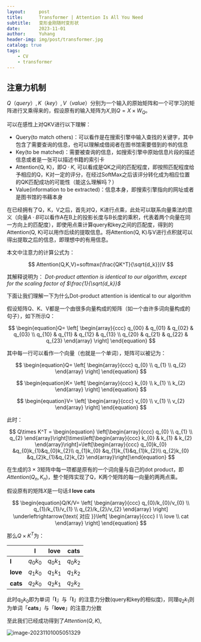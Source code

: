 ```yaml
---
layout:     post
title:      Transformer | Attention Is All You Need
subtitle:   变形金刚随时变形状
date:       2023-11-01
author:     Yuhang
header-img: img/post/transformer.jpg
catalog: true
tags:
    - CV 
    - transformer
---
```








## 注意力机制

$Q（query）,K（key）,V（value）$分别为一个输入的原始矩阵和一个可学习的矩阵进行叉乘得来的，假设原有的输入矩阵为$X$,则$Q = X \times W_Q$。 



可以在感性上对QKV进行以下理解：

- Query(to match others)：可以看作是在搜索引擎中输入查找的关键字，其中包含了需要查询的信息，也可以理解成借阅者在图书馆需要借到的书的信息
- Key(to be matched)：需要被查询的信息，如搜索引擎中原始信息片段的描述信息或者是一张可以描述书籍的索引卡
- Attention(Q, K)，即$Q \cdot K$, 可以看成是QK之间的匹配程度，即按照匹配程度给予相应的Q，K对一定的评分，在经过SoftMax之后该评分转化成为相应位置的QK匹配成功的可能性（能这么理解吗？）
- Value(information to be extracted)：信息本身，即搜索引擎指向的网址或者是图书馆的书藉本身



在已经拥有了Q，K，V之后，首先对Q，K进行点乘，此处可以联系向量乘法的意义（向量$A\cdot B$可以看作A在B上的投影长度与B长度的乘积，代表着两个向量在同一方向上的匹配度），即使用点乘计算query和key之间的匹配度，得到的Attention(Q, K)可以用作后续的提取信息。将Attention(Q, K)与V进行点积就可以得出提取之后的信息，即理想中的有用信息。

本文中注意力的计算公式为：

$$
Attention(Q,K,V)=softmax(\frac{QK^T}{\sqrt{d_k}})V
$$

其解释说明为： *Dot-product attention is identical to our algorithm, except for the scaling factor of $\frac{1}{\sqrt{d_k}}$*

下面让我们理解一下为什么Dot-product attention is identical to our algorithm

假设矩阵Q、K、V都是一个由很多向量构成的矩阵（如一个由许多词向量构成的句子），如下所示Q：

$$
\begin{equation}Q=
 \left[
 \begin{array}{ccc}
     q_{00} & q_{01} & q_{02} & q_{03} \\
     q_{10} & q_{11} & q_{12} & q_{13} \\
     q_{20} & q_{21} & q_{22} & q_{23}
 \end{array}
 \right]        
 \end{equation}
$$

 其中每一行可以看作一个向量（也就是一个单词），矩阵可以被记为：

$$
\begin{equation}Q=
 \left[
 \begin{array}{ccc}
     q_{0}  \\
     q_{1}  \\
     q_{2} 
 \end{array}
 \right]        
 \end{equation}
$$

$$
\begin{equation}K=
 \left[
 \begin{array}{ccc}
     k_{0}  \\
     k_{1}  \\
     k_{2} 
 \end{array}
 \right]        
 \end{equation}
$$

$$
\begin{equation}V=
 \left[
 \begin{array}{ccc}
     v_{0}  \\
     v_{1}  \\
     v_{2} 
 \end{array}
 \right]        
 \end{equation}
$$

此时：

$$
Q\times K^T = \begin{equation}
 \left[\begin{array}{ccc}
     q_{0}  \\
     q_{1}  \\
     q_{2} 
 \end{array}\right]\times\left[\begin{array}{ccc}
     k_{0}  &
     k_{1}  &
     k_{2} 
 \end{array}\right]=\left[\begin{array}{ccc}
     q_{0}k_{0}  &q_{0}k_{1}&q_{0}k_{2}\\
     q_{1}k_{0}  &q_{1}k_{1}&q_{1}k_{2}\\
     q_{2}k_{0}  &q_{2}k_{1}&q_{2}k_{2}
 \end{array}\right]\end{equation}
$$

在生成的$3\times3$矩阵中每一项都是原有的一个词向量与自己的dot product，即$Attention(Q_n, K_n)$，整个矩阵实现了Q，K两个矩阵的每一向量的两两点乘。

假设原有的矩阵$X$是一句话:**I love cats**

$$
\begin{equation}Q/K/V=
 \left[
 \begin{array}{ccc}
     q_{0}/k_{0}/v_{0}  \\
     q_{1}/k_{1}/v_{1}  \\
     q_{2}/k_{2}/v_{2} 
 \end{array}
 \right] \underleftrightarrow{\text{  对应  }}\left[
 \begin{array}{ccc}
     I  \\
     love  \\
     cat 
 \end{array}
 \right]       
 \end{equation}
$$

那么$Q\times K^T$为：

|          | I        | love     | cats     |
| -------- | -------- | -------- | -------- |
| **I**    | $q_0k_0$ | $q_0k_1$ | $q_0k_2$ |
| **love** | $q_1k_0$ | $q_1k_1$ | $q_1k_2$ |
| **cats** | $q_2k_0$ | $q_2k_1$ | $q_2k_2$ |



此时$q_0k_0$即为单词「**I**」与「**I**」的注意力分数(query和key的相似度)，同理$q_2k_1$则为单词「**cats**」与「**love**」的注意力分数



至此我们已经成功得到了$Attention(Q, K)$,





![image-20231101005051329](https://i.imgur.com/CUY9bvM.png)
